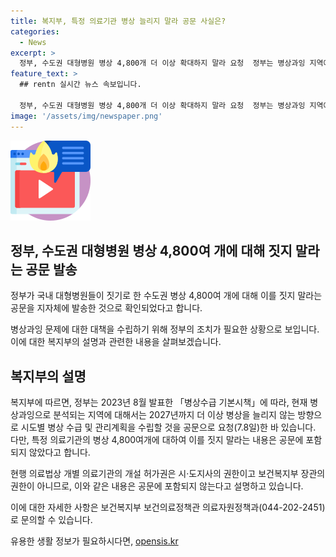 ```yaml
---
title: 복지부, 특정 의료기관 병상 늘리지 말라 공문 사실은?
categories:
  - News
excerpt: >
  정부, 수도권 대형병원 병상 4,800개 더 이상 확대하지 말라 요청  정부는 병상과잉 지역에 더 이상 병상을 늘리지 않겠다는 방침을 밝혔으며, 이에 따라 수도권 대형병원들에게 병상 확대를 요청하지 않을 것으로 전해졌다. 이는 2023년 발표된 병상수급 기본시책에 따른 조치로, 시도별 병상 수급과 관리 계획을 수립할 것을 요청한 것으로 보고되었다. (출처: 정책브리핑 www.korea.kr)
feature_text: >
  ## rentn 실시간 뉴스 속보입니다.

  정부, 수도권 대형병원 병상 4,800개 더 이상 확대하지 말라 요청  정부는 병상과잉 지역에 더 이상 병상을 늘리지 않겠다는 방침을 밝혔으며, 이에 따라 수도권 대형병원들에게 병상 확대를 요청하지 않을 것으로 전해졌다. 이는 2023년 발표된 병상수급 기본시책에 따른 조치로, 시도별 병상 수급과 관리 계획을 수립할 것을 요청한 것으로 보고되었다. (출처: 정책브리핑 www.korea.kr)
image: '/assets/img/newspaper.png'
---
```


<p><img src="/assets/img/news.png" alt="rentncar 속보" /></p>

<h2 data-ke-size="size26">정부, 수도권 대형병원 병상 4,800여 개에 대해 짓지 말라는 공문 발송</h2>

<p>정부가 국내 대형병원들이 짓기로 한 수도권 병상 4,800여 개에 대해 이를 짓지 말라는 공문을 지자체에 발송한 것으로 확인되었다고 합니다.</p>

<p>병상과잉 문제에 대한 대책을 수립하기 위해 정부의 조치가 필요한 상황으로 보입니다. 이에 대한 복지부의 설명과 관련한 내용을 살펴보겠습니다.</p>

<h2 data-ke-size="size24">복지부의 설명</h2>

<p>복지부에 따르면, 정부는 2023년 8월 발표한 「병상수급 기본시책」에 따라, 현재 병상과잉으로 분석되는 지역에 대해서는 2027년까지 더 이상 병상을 늘리지 않는 방향으로 시도별 병상 수급 및 관리계획을 수립할 것을 공문으로 요청(7.8일)한 바 있습니다. 다만, 특정 의료기관의 병상 4,800여개에 대하여 이를 짓지 말라는 내용은 공문에 포함되지 않았다고 합니다.</p>

<p>현행 의료법상 개별 의료기관의 개설 허가권은 시·도지사의 권한이고 보건복지부 장관의 권한이 아니므로, 이와 같은 내용은 공문에 포함되지 않는다고 설명하고 있습니다.</p>

<p>이에 대한 자세한 사항은 보건복지부 보건의료정책관 의료자원정책과(044-202-2451)로 문의할 수 있습니다.</p>
유용한 생활 정보가 필요하시다면, <a href="https://opensis.kr" rel="dofollow">opensis.kr</a>


